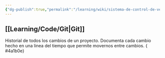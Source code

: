 ```yaml
---
{"dg-publish":true,"permalink":"/learning/wiki/sistema-de-control-de-versiones/","hide":true,"created":"2024-03-14T14:01","updated":"2024-03-16T16:16"}
---
```


## [[Learning/Code/Git\|Git]]
Historial de todos los cambios de un proyecto. Documenta cada cambio hecho en una linea del tiempo que permite movernos entre cambios.
{ #4a1b0e}
